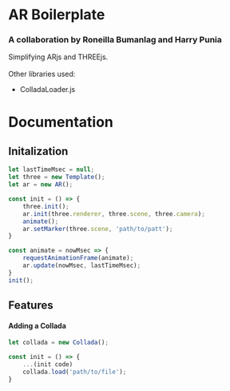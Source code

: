 # AR Boilerplate

### A collaboration by Roneilla Bumanlag and Harry Punia
Simplifying ARjs and THREEjs.
<br>
<br>
Other libraries used:
<br>
- ColladaLoader.js

# Documentation

## Initalization
```Javascript
let lastTimeMsec = null;
let three = new Template();
let ar = new AR();

const init = () => {
    three.init();
    ar.init(three.renderer, three.scene, three.camera);
    animate();
    ar.setMarker(three.scene, 'path/to/patt');
}

const animate = nowMsec => {
    requestAnimationFrame(animate);
    ar.update(nowMsec, lastTimeMsec);
}
init();
```

## Features

#### Adding a Collada

```Javascript
let collada = new Collada();

const init = () => {
    ...(init code)
    collada.load('path/to/file');
}
```
